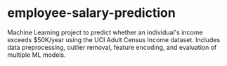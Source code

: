 # employee-salary-prediction
Machine Learning project to predict whether an individual's income exceeds $50K/year using the UCI Adult Census Income dataset. Includes data preprocessing, outlier removal, feature encoding, and evaluation of multiple ML models.
